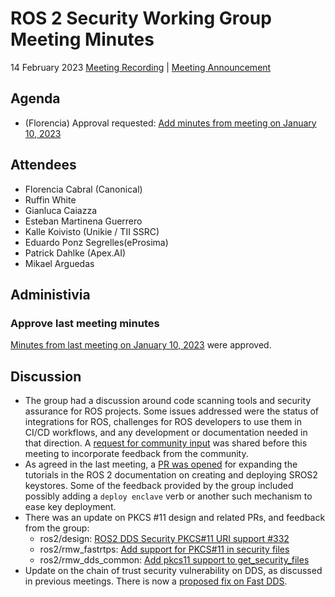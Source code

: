 # ROS 2 Security Working Group Meeting Minutes
14 February 2023
[Meeting Recording](https://youtu.be/nOo80kP_I4E) | [Meeting Announcement](https://discourse.ros.org/t/security-working-group-meeting-february-2023/29675)
 
## Agenda
- (Florencia) Approval requested: [Add minutes from meeting on January 10, 2023](https://github.com/ros-security/community/pull/45)
 
## Attendees
 
- Florencia Cabral (Canonical)
- Ruffin White
- Gianluca Caiazza
- Esteban Martinena Guerrero
- Kalle Koivisto (Unikie / TII SSRC)
- Eduardo Ponz Segrelles(eProsima)
- Patrick Dahlke (Apex.AI)
- Mikael Arguedas
 
## Administivia
 
### Approve last meeting minutes
 
[Minutes from last meeting on January 10, 2023](https://github.com/ros-security/community/pull/45) were approved.
 
## Discussion

* The group had a discussion around code scanning tools and security assurance for ROS projects. Some issues addressed were the status of integrations for ROS, challenges for ROS developers to use them in CI/CD workflows, and any development or documentation needed in that direction. A [request for community input](https://discourse.ros.org/t/inquiry-about-use-of-security-code-scanning-in-ros-projects/29713) was shared before this meeting to incorporate feedback from the community.
* As agreed in the last meeting, a [PR was opened](https://github.com/ros2/ros2_documentation/pull/3318) for expanding the tutorials in the ROS 2 documentation on creating and deploying SROS2 keystores. Some of the feedback provided by the group included possibly adding a `deploy enclave` verb or another such mechanism to ease key deployment.
* There was an update on PKCS #11 design and related PRs, and feedback from the group:
    - ros2/design: [ROS2 DDS Security PKCS#11 URI support #332](https://github.com/ros2/design/pull/332)
    - ros2/rmw_fastrtps: [Add support for PKCS#11 in security files](https://github.com/ros2/rmw_fastrtps/pull/565)
    - ros2/rmw_dds_common: [Add pkcs11 support to get_security_files](https://github.com/ros2/rmw_dds_common/pull/66)
* Update on the chain of trust security vulnerability on DDS, as discussed in previous meetings. There is now a [proposed fix on Fast DDS](https://github.com/eProsima/Fast-DDS/pull/3294). 
